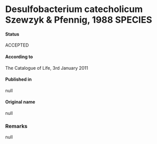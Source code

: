 # Desulfobacterium catecholicum Szewzyk & Pfennig, 1988 SPECIES

#### Status
ACCEPTED

#### According to
The Catalogue of Life, 3rd January 2011

#### Published in
null

#### Original name
null

### Remarks
null